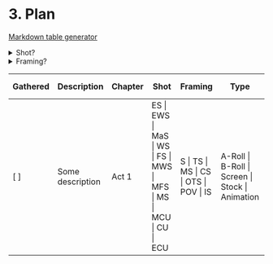 # 3. Plan

[Markdown table generator](https://www.tablesgenerator.com/markdown_tables)

<details>
  <summary>Shot?</summary>

  [Source](https://www.studiobinder.com/blog/types-of-camera-shots-sizes-in-film/?utm_source=youtube&utm_medium=video&utm_campaign=content-marketing-promotion&utm_term=camera-shot-sizes&utm_content=theshotlist-shotsizes-video)
  | **Shot** | **Full name**     | **When to use**                                    |
  |----------|-------------------|----------------------------------------------------|
  | ES       | Establishing Shot | https://bit.ly/establishing-shots-post             |
  | EWS      | Extreme Wide Shot |                                                    |
  | MaS      | Master Shot       | https://www.youtube.com/watch?v=AyML8xuKfoc&t=163s |
  | WS       | Wide Shot         | https://bit.ly/wide-shot-post                      |
  | FS       | Full Shot         | https://www.youtube.com/watch?v=AyML8xuKfoc&t=337s |
  | MWS      | Medium Wide Shot  |                                                    |
  | MFS      | Medium Full Shot  | https://bit.ly/cowboy-shot-post                    |
  | MS       | Medium Shot       | https://bit.ly/medium-shot-post                    |
  | MCU      | Medium Close Up   | https://bit.ly/mcu-post                            |
  | CU       | Close Up          | https://bit.ly/cu-post                             |
  | ECU      | Extreme Close Up  | https://bit.ly/ecu-examples-post                   |
</details>
<details>
  <summary>Framing?</summary>

  [Source](https://youtu.be/qQNiqzuXjoM)
  | **Framing** | **Full name**            |
  |-------------|--------------------------|
  | S           | Single                   |
  | TS          | Two Shot                 |
  | MS          | Multiple Shot (3-5 Shot) |
  | CS          | Crowd Shot               |
  | OTS         | Over the Shoulder        |
  | POV         | Point of View            |
  | IS          | Insert Shot              |
</details>

| **Gathered** | **Description**                                    | **Chapter** | **Shot**                                                             | **Framing**                             | **Type**                                         | **Location** | **Script text**             |
|--------------|----------------------------------------------------|-------------|----------------------------------------------------------------------|-----------------------------------------|--------------------------------------------------|--------------|-----------------------------|
| [ ]          | Some description | Act 1       | ES \| EWS \| MaS \| WS \| FS \| MWS \| MFS \| MS \| MCU \| CU \| ECU | S \| TS \| MS \| CS \| OTS \| POV \| IS | A-Roll \| B-Roll \| Screen \| Stock \| Animation |              | Paste your script line here |